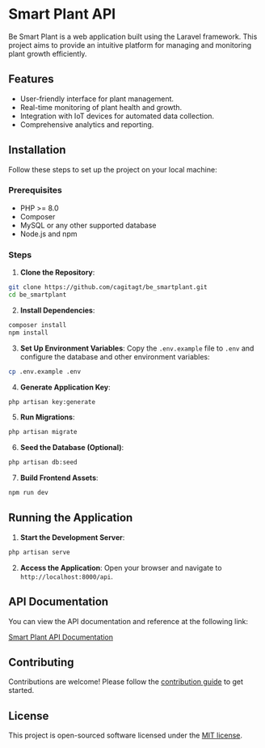 # Smart Plant API

Be Smart Plant is a web application built using the Laravel framework. This project aims to provide an intuitive platform for managing and monitoring plant growth efficiently.

## Features

-   User-friendly interface for plant management.
-   Real-time monitoring of plant health and growth.
-   Integration with IoT devices for automated data collection.
-   Comprehensive analytics and reporting.

## Installation

Follow these steps to set up the project on your local machine:

### Prerequisites

-   PHP >= 8.0
-   Composer
-   MySQL or any other supported database
-   Node.js and npm

### Steps

1. **Clone the Repository**:

```bash
git clone https://github.com/cagitagt/be_smartplant.git
cd be_smartplant
```

2. **Install Dependencies**:

```bash
composer install
npm install
```

3. **Set Up Environment Variables**:
   Copy the `.env.example` file to `.env` and configure the database and other environment variables:

```bash
cp .env.example .env
```

4. **Generate Application Key**:

```bash
php artisan key:generate
```

5. **Run Migrations**:

```bash
php artisan migrate
```

6. **Seed the Database (Optional)**:

```bash
php artisan db:seed
```

7. **Build Frontend Assets**:

```bash
npm run dev
```

## Running the Application

1. **Start the Development Server**:

```bash
php artisan serve
```

2. **Access the Application**:
   Open your browser and navigate to `http://localhost:8000/api`.

## API Documentation

You can view the API documentation and reference at the following link:

[Smart Plant API Documentation](https://smart-plant.apidocumentation.com/reference)

## Contributing

Contributions are welcome! Please follow the [contribution guide](https://laravel.com/docs/contributions) to get started.

## License

This project is open-sourced software licensed under the [MIT license](https://opensource.org/licenses/MIT).
